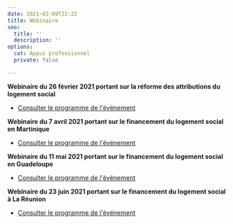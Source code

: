 ```yaml
---
date: 2021-02-09T22:22
title: Webinaire
seo:
  title: ''
  description: ''
options:
  cat: Appui professionnel
  private: false

---
```

**Webinaire du 26 février 2021 portant sur la réforme des attributions du logement social**

* [Consulter le programme de l'événement](/static/uploads/webinaire-reforme-des-attributions-programme.pdf)

**Webinaire du 7 avril 2021 portant sur le financement du logement social en Martinique**

* [Consulter le programme de l'événement](/static/uploads/webinaire-financement-du-logement-social-martinique-programme.pdf)

**Webinaire du 11 mai 2021 portant sur le financement du logement social en Guadeloupe**

* [Consulter le programme de l'événement](/static/uploads/webinaire-financement-du-logement-social-guadeloupe-programme.pdf)

**Webinaire du 23 juin 2021 portant sur le financement du logement social à La Réunion**

* [Consulter le programme de l'événement](/static/uploads/webinaire-financement-du-logement-social-la-reunion-programme.pdf)
